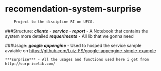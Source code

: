 # recomendation-system-surprise

```sh
	Project to the discipline RI on UFCG.	
```

###Structure:
	***cliente*** - 
	***service*** -
	***report*** - A Notebook that contains the system more detailed
	***requeriments*** - All lib that we gonna need

###Usage:
	***google appengine*** -  Used to hosped the service
		sample avaiable on https://github.com/Luiz-FS/google-appengine-simple-example

	***surprise*** - All the usages and functions used here i get from http://surpriselib.com/
